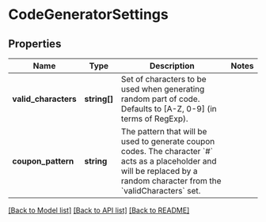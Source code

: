 # CodeGeneratorSettings

## Properties
Name | Type | Description | Notes
------------ | ------------- | ------------- | -------------
**valid_characters** | **string[]** | Set of characters to be used when generating random part of code. Defaults to [A-Z, 0-9] (in terms of RegExp). | 
**coupon_pattern** | **string** | The pattern that will be used to generate coupon codes. The character &#x60;#&#x60; acts as a placeholder and will be replaced by a random character from the &#x60;validCharacters&#x60; set. | 

[[Back to Model list]](../README.md#documentation-for-models) [[Back to API list]](../README.md#documentation-for-api-endpoints) [[Back to README]](../README.md)


